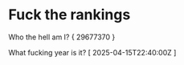 # Fuck the rankings

Who the hell am I?
{ 29677370 }

What fucking year is it?
[ 2025-04-15T22:40:00Z ]
